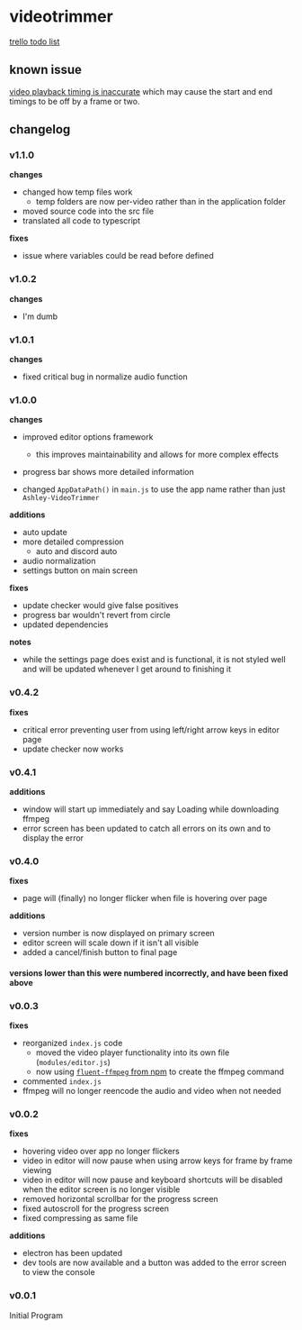 # videotrimmer

[trello todo list](https://trello.com/b/B28JSPwF/videotrimmer-features)

## known issue

[video playback timing is inaccurate](https://github.com/w3c/media-and-entertainment/issues/4) which may cause the start and end timings to be off by a frame or two.

## changelog

### v1.1.0

**changes**

- changed how temp files work
  - temp folders are now per-video rather than in the application folder
- moved source code into the src file
- translated all code to typescript

**fixes**

- issue where variables could be read before defined

### v1.0.2

**changes**

- I'm dumb

### v1.0.1

**changes**

- fixed critical bug in normalize audio function

### v1.0.0

**changes**

- improved editor options framework
  - this improves maintainability and allows for more complex effects
- progress bar shows more detailed information

- changed `AppDataPath()` in `main.js` to use the app name rather than just `Ashley-VideoTrimmer`

**additions**

- auto update
- more detailed compression
  - auto and discord auto
- audio normalization
- settings button on main screen

**fixes**

- update checker would give false positives
- progress bar wouldn't revert from circle
- updated dependencies

**notes**

- while the settings page does exist and is functional, it is not styled well and will be updated whenever I get around to finishing it

### v0.4.2

**fixes**

- critical error preventing user from using left/right arrow keys in editor page
- update checker now works

### v0.4.1

**additions**

- window will start up immediately and say Loading while downloading ffmpeg
- error screen has been updated to catch all errors on its own and to display the error

### v0.4.0

**fixes**

- page will (finally) no longer flicker when file is hovering over page

**additions**

- version number is now displayed on primary screen
- editor screen will scale down if it isn't all visible
- added a cancel/finish button to final page

#### versions lower than this were numbered incorrectly, and have been fixed above

### v0.0.3

**fixes**

- reorganized `index.js` code
  - moved the video player functionality into its own file (`modules/editor.js`)
  - now using [`fluent-ffmpeg` from npm](https://www.npmjs.com/package/fluent-ffmpeg) to create the ffmpeg command
- commented `index.js`
- ffmpeg will no longer reencode the audio and video when not needed

### v0.0.2

**fixes**

- hovering video over app no longer flickers
- video in editor will now pause when using arrow keys for frame by frame viewing
- video in editor will now pause and keyboard shortcuts will be disabled when the editor screen is no longer visible
- removed horizontal scrollbar for the progress screen
- fixed autoscroll for the progress screen
- fixed compressing as same file

**additions**

- electron has been updated
- dev tools are now available and a button was added to the error screen to view the console

### v0.0.1

Initial Program